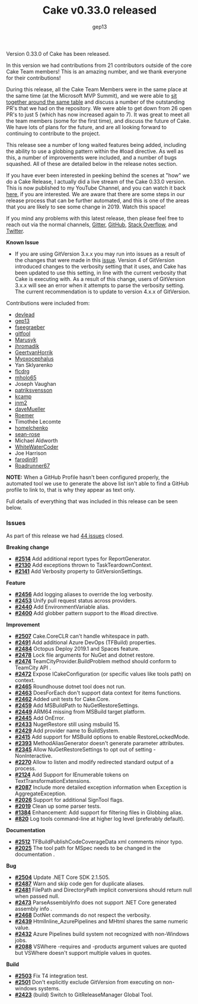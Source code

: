 ﻿---
title: Cake v0.33.0 released
category: Release Notes
author: gep13
---

Version 0.33.0 of Cake has been released.

In this version we had contributions from 21 contributors outside of the core Cake Team members!  This is an amazing number, and we thank everyone for their contributions!

During this release, all the Cake Team Members were in the same place at the same time (at the Microsoft MVP Summit), and we were able to [sit together around the same table](https://x.com/firstdrafthell/status/1108578708527316992) and discuss a number of the outstanding PR's that we had on the repository.  We were able to get down from 26 open PR's to just 5 (which has now increased again to 7).  It was great to meet all the team members (some for the first time), and discuss the future of Cake.  We have lots of plans for the future, and are all looking forward to continuing to contribute to the project.

This release see a number of long waited features being added, including the ability to use a globbing pattern within the #load directive.  As well as this, a number of improvements were included, and a number of bugs squashed.  All of these are detailed below in the release notes section.

If you have ever been interested in peeking behind the scenes at "how" we do a Cake Release, I actually did a live stream of the Cake 0.33.0 version.  This is now published to my YouTube Channel, and you can watch it back [here](https://t.co/jlSwcK3se7), if you are interested.  We are aware that there are some steps in our release process that can be further automated, and this is one of the areas that you are likely to see some change in 2019.  Watch this space!

If you mind any problems with this latest release, then please feel free to reach out via the normal channels, [Gitter](https://gitter.im/cake-build/cake), [GitHub](https://github.com/cake-build/cake), [Stack Overflow](https://stackoverflow.com/questions/tagged/cakebuild), and [Twitter](https://x.com/cakebuildnet).

**Known Issue**

* If you are using GitVersion 3.x.x you may run into issues as a result of the changes that were made in this [issue](https://github.com/cake-build/cake/issues/2141).  Version 4 of GitVersion introduced changes to the verbosity setting that it uses, and Cake has been updated to use this setting, in line with the current verbosity that Cake is executing with.  As a result of this change, users of GitVersion 3.x.x will see an error when it attempts to parse the verbosity setting.  The current recommendation is to update to version 4.x.x of GitVersion.

Contributions were included from:

- [devlead](https://github.com/devlead)
- [gep13](https://github.com/gep13)
- [fseegraeber](https://github.com/fseegraeber)
- [gitfool](https://github.com/gitfool)
- [Marusyk](https://github.com/Marusyk)
- [jhromadik](https://github.com/jhromadik)
- [GeertvanHorrik](https://github.com/GeertvanHorrik)
- [Myoxocephalus](https://github.com/Myoxocephalus)
- Yan Sklyarenko
- [flcdrg](https://github.com/flcdrg)
- [mholo65](https://github.com/mholo65)
- Joseph Vaughan
- [patriksvensson](https://github.com/patriksvensson)
- [kcamp](https://github.com/kcamp)
- [jnm2](https://github.com/jnm2)
- [daveMueller](https://github.com/daveMueller)
- [Roemer](https://github.com/Roemer)
- Timothée Lecomte
- [homelchenko](https://github.com/homelchenko)
- [sean-rose](https://github.com/sean-rose)
- Michael Aldworth
- [WhiteWaterCoder](https://github.com/WhiteWaterCoder)
- Joe Harrison
- [farodin91](https://github.com/farodin91)
- [Roadrunner67](https://github.com/Roadrunner67)

**NOTE:** When a GitHub Profile hasn't been configured properly, the automated tool we use to generate the above list isn't able to find a GitHub profile to link to, that is why they appear as text only.

Full details of everything that was included in this release can be seen below.

<!--excerpt-->

### Issues

As part of this release we had [44 issues](https://github.com/cake-build/cake/milestone/57?closed=1) closed.

__Breaking change__

- [__#2514__](https://github.com/cake-build/cake/issues/2514) Add additional report types for ReportGenerator.
- [__#2130__](https://github.com/cake-build/cake/issues/2130) Add exceptions thrown to TaskTeardownContext.
- [__#2141__](https://github.com/cake-build/cake/issues/2141) Add Verbosity property to GitVersionSettings.

__Feature__

- [__#2456__](https://github.com/cake-build/cake/issues/2456) Add logging aliases to override the log verbosity.
- [__#2453__](https://github.com/cake-build/cake/issues/2453) Unify pull request status across providers.
- [__#2440__](https://github.com/cake-build/cake/issues/2440) Add EnvironmentVariable<T> alias.
- [__#2400__](https://github.com/cake-build/cake/issues/2400) Add globber pattern support to the #load directive.

__Improvement__

- [__#2507__](https://github.com/cake-build/cake/issues/2507) Cake.CoreCLR can't handle whitespace in path.
- [__#2491__](https://github.com/cake-build/cake/issues/2491) Add additional Azure DevOps (TFBuild) properties.
- [__#2484__](https://github.com/cake-build/cake/issues/2484) Octopus Deploy 2019.1 and Spaces feature.
- [__#2478__](https://github.com/cake-build/cake/issues/2478) Lock file arguments for NuGet and dotnet restore.
- [__#2474__](https://github.com/cake-build/cake/issues/2474) TeamCityProvider.BuildProblem method should conform to TeamCity API .
- [__#2472__](https://github.com/cake-build/cake/issues/2472) Expose ICakeConfiguration (or specific values like tools path) on context.
- [__#2465__](https://github.com/cake-build/cake/issues/2465) Roundhouse dotnet tool does not run.
- [__#2463__](https://github.com/cake-build/cake/issues/2463) DoesForEach don't support data context for items functions.
- [__#2462__](https://github.com/cake-build/cake/pull/2462) Added unit tests for Cake.Core.
- [__#2459__](https://github.com/cake-build/cake/issues/2459) Add MSBuildPath to NuGetRestoreSettings.
- [__#2449__](https://github.com/cake-build/cake/issues/2449) ARM64 missing from MSBuild target platform.
- [__#2445__](https://github.com/cake-build/cake/issues/2445) Add OnError<TData>.
- [__#2433__](https://github.com/cake-build/cake/issues/2433) NugetRestore still using msbuild 15.
- [__#2429__](https://github.com/cake-build/cake/issues/2429) Add provider name to BuildSystem.
- [__#2415__](https://github.com/cake-build/cake/issues/2415) Add support for MSBuild options to enable RestoreLockedMode.
- [__#2393__](https://github.com/cake-build/cake/issues/2393) MethodAliasGenerator doesn't generate parameter attributes.
- [__#2345__](https://github.com/cake-build/cake/issues/2345) Allow NuGetRestoreSettings to opt out of setting -NonInteractive.
- [__#2270__](https://github.com/cake-build/cake/issues/2270) Allow to listen and modify redirected standard output of a process.
- [__#2124__](https://github.com/cake-build/cake/pull/2124) Add Support for IEnumerable tokens on TextTransformationExtensions.
- [__#2087__](https://github.com/cake-build/cake/issues/2087) Include more detailed exception information when Exception is AggregateException.
- [__#2026__](https://github.com/cake-build/cake/issues/2026) Support for additional SignTool flags.
- [__#2019__](https://github.com/cake-build/cake/pull/2019) Clean up some parser tests.
- [__#1384__](https://github.com/cake-build/cake/issues/1384) Enhancement: Add support for filtering files in Globbing alias.
- [__#820__](https://github.com/cake-build/cake/issues/820) Log tools command-line at higher log level (preferably default).

__Documentation__

- [__#2512__](https://github.com/cake-build/cake/issues/2512) TFBuildPublishCodeCoverageData xml comments minor typo.
- [__#2025__](https://github.com/cake-build/cake/issues/2025) The tool path for MSpec needs to be changed in the documentation .

__Bug__

- [__#2504__](https://github.com/cake-build/cake/issues/2504) Update .NET Core SDK 2.1.505.
- [__#2487__](https://github.com/cake-build/cake/issues/2487) Warn and skip code gen for duplicate aliases.
- [__#2481__](https://github.com/cake-build/cake/issues/2481) FilePath and DirectoryPath implicit conversions should return null when passed null.
- [__#2473__](https://github.com/cake-build/cake/issues/2473) ParseAssemblyInfo does not support .NET Core generated assembly info .
- [__#2468__](https://github.com/cake-build/cake/issues/2468) DotNet commands do not respect the verbosity.
- [__#2439__](https://github.com/cake-build/cake/issues/2439) HtmlInline_AzurePipelines and MHtml shares the same numeric value.
- [__#2432__](https://github.com/cake-build/cake/issues/2432) Azure Pipelines build system not recognized with non-Windows jobs.
- [__#2088__](https://github.com/cake-build/cake/issues/2088) VSWhere -requires and -products argument values are quoted but VSWhere doesn't support multiple values in quotes.

__Build__

- [__#2503__](https://github.com/cake-build/cake/issues/2503) Fix T4 integration test.
- [__#2501__](https://github.com/cake-build/cake/issues/2501) Don't explicitly exclude GitVersion from executing on non-windows systems.
- [__#2423__](https://github.com/cake-build/cake/pull/2423) (build) Switch to GitReleaseManager Global Tool.
